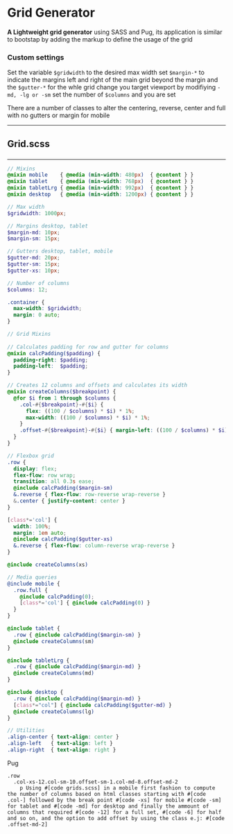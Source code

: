 # Grid Generator


**A Lightweight grid generator** using SASS and Pug, its application is similar to bootstap by adding the markup to define the usage of the grid


### Custom settings

Set the variable `$gridwidth` to the desired max width set `$margin-*` to indicate the margins left and right of the main grid beyond the margin and the `$gutter-*` for the whle grid change you target viewport by modifiying `-md, -lg or -sm` set the number of `$columns` and you are set

There are a number of classes to alter the centering, reverse, center and full with no gutters or margin for mobile

___

## Grid.scss
###
___

```scss
// Mixins
@mixin mobile    { @media (min-width: 480px)  { @content } }
@mixin tablet    { @media (min-width: 768px)  { @content } }
@mixin tabletLrg { @media (min-width: 992px)  { @content } }
@mixin desktop   { @media (min-width: 1200px) { @content } }

// Max width
$gridwidth: 1000px;

// Margins desktop, tablet
$margin-md: 10px;
$margin-sm: 15px;

// Gutters desktop, tablet, mobile
$gutter-md: 20px;
$gutter-sm: 15px;
$gutter-xs: 10px;

// Number of columns
$columns: 12;

.container {
  max-width: $gridwidth;
  margin: 0 auto;
}

// Grid Mixins 
  
// Calculates padding for row and gutter for columns
@mixin calcPadding($padding) {
  padding-right: $padding;
  padding-left:  $padding;
}

// Creates 12 columns and offsets and calculates its width
@mixin createColumns($breakpoint) {
  @for $i from 1 through $columns {
    .col-#{$breakpoint}-#{$i} { 
      flex: ((100 / $columns) * $i) * 1%;
      max-width: ((100 / $columns) * $i) * 1%;
    }
    .offset-#{$breakpoint}-#{$i} { margin-left: ((100 / $columns) * $i) * 1% }
  }
}

// Flexbox grid
.row {
  display: flex;
  flex-flow: row wrap;
  transition: all 0.3s ease;
  @include calcPadding($margin-sm)
  &.reverse { flex-flow: row-reverse wrap-reverse }
  &.center { justify-content: center }
}

[class*='col'] {
  width: 100%;
  margin: 1em auto;
  @include calcPadding($gutter-xs)
  &.reverse { flex-flow: column-reverse wrap-reverse }
}

@include createColumns(xs)

// Media queries
@include mobile {
  .row.full { 
    @include calcPadding(0);
    [class*='col'] { @include calcPadding(0) }
  } 
}

@include tablet {
  .row { @include calcPadding($margin-sm) }
  @include createColumns(sm)
}

@include tabletLrg {
  .row { @include calcPadding($margin-md) }
  @include createColumns(md)
}

@include desktop {
  .row { @include calcPadding($margin-md) }
  [class*="col"] { @include calcPadding($gutter-md) }
  @include createColumns(lg)
}

// Utilities
.align-center { text-align: center }
.align-left   { text-align: left }
.align-right  { text-align: right }
```

Pug

```pug
.row
  .col-xs-12.col-sm-10.offset-sm-1.col-md-8.offset-md-2
    p Using #[code grids.scss] in a mobile first fashion to compute the number of columns based on html classes starting with #[code .col-] followed by the break point #[code -xs] for mobile #[code -sm] for tablet and #[code -md] for desktop and finally the ammount of columns that required #[code -12] for a full set, #[code -6] for half and so on, and the option to add offset by using the class e.j: #[code .offset-md-2]
```